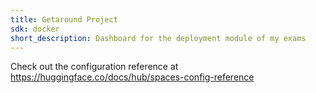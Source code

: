 ```yaml
---
title: Getaround Project
sdk: docker
short_description: Dashboard for the deployment module of my exams
---
```


Check out the configuration reference at https://huggingface.co/docs/hub/spaces-config-reference
